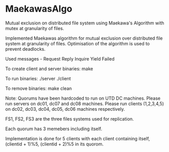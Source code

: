 # MaekawasAlgo
Mutual exclusion on distributed file system using Maekawa's Algorithm with mutex at granularity of files.

Implemented Maekawas algorithm for mutual exclusion over distributed file system at granularity of files.
Optimisation of the algorithm is used to prevent deadlocks.

Used messages -
Request
Reply
Inquire
Yield
Failed

To create client and server binaries:
make

To run binaries:
./server
./client <Client id> <port no>

To remove binaries:
make clean

Note: Quorums have been hardcoded to run on UTD DC machines.
Please run servers on dc01, dc07 and dc08 machines.
Please  run clients (1,2,3,4,5) on dc02, dc03, dc04, dc05, dc06 machines respectively.

FS1, FS2, FS3 are the three files systems used for replication.
  
Each quorum has 3 memebers including itself.
  
Implementation is done for 5 clients with each client containing itself, (clientid + 1)%5, (clientid + 2)%5 in its quorom.
